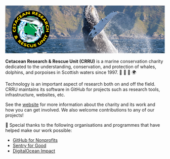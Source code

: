 ![banner](https://github.com/CRRU-UK/.github/raw/main/profile/banner-image.jpg?v1)

**Cetacean Research & Rescue Unit (CRRU)** is a marine conservation charity dedicated to the understanding, conservation, and protection of whales, dolphins, and porpoises in Scottish waters since 1997. 🐬 🐳 🐋 🌍

Technology is an important aspect of research both on and off the field. CRRU maintains its software in GitHub for projects such as research tools, infrastructure, websites, etc.

See the [website](https://crru.org.uk) for more information about the charity and its work and how you can get involved. We also welcome contributions to any of our projects!

💙 Special thanks to the following organisations and programmes that have helped make our work possible:

- [GitHub for Nonprofits](https://github.com/solutions/industry/nonprofits)
- [Sentry for Good](https://sentry.io/for/good/)
- [DigitalOcean Impact](https://www.digitalocean.com/impact/nonprofits)
